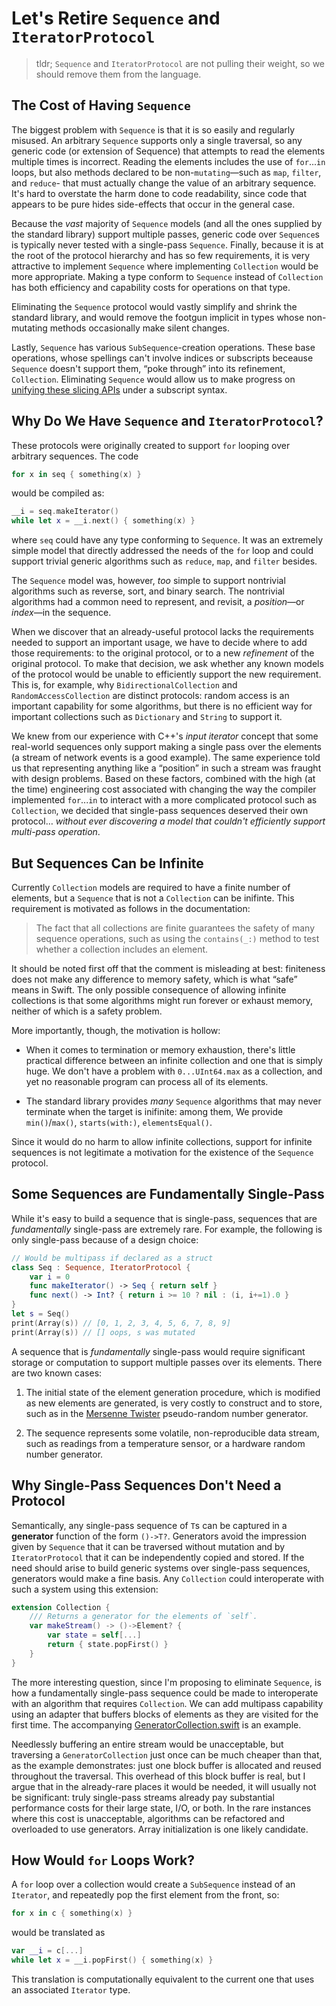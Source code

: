 # Let's Retire `Sequence` and `IteratorProtocol`

> tldr; `Sequence` and `IteratorProtocol` are not pulling their
> weight, so we should remove them from the language.

## The Cost of Having `Sequence`

The biggest problem with `Sequence` is that it is so easily and
regularly misused.  An arbitrary `Sequence` supports only a single
traversal, so any generic code (or extension of Sequence) that
attempts to read the elements multiple times is incorrect.  Reading
the elements includes the use of `for`...`in` loops, but also methods
declared to be non-`mutating`—such as `map`, `filter`, and `reduce`-
that must actually change the value of an arbitrary sequence.  It's
hard to overstate the harm done to code readability, since code that
appears to be pure hides side-effects that occur in the general case.

Because the *vast* majority of `Sequence` models (and all the ones
supplied by the standard library) support multiple passes, generic
code over `Sequence`s is typically never tested with a single-pass
`Sequence`.  Finally, because it is at the root of the protocol
hierarchy and has so few requirements, it is very attractive to
implement `Sequence` where implementing `Collection` would be more
appropriate.  Making a type conform to `Sequence` instead of
`Collection` has both efficiency and capability costs for operations
on that type.

Eliminating the `Sequence` protocol would vastly simplify and shrink
the standard library, and would remove the footgun implicit in types
whose non-mutating methods occasionally make silent changes.

Lastly, `Sequence` has various `SubSequence`-creation operations.
These base operations, whose spellings can't involve indices or
subscripts beceause `Sequence` doesn't support them, “poke through”
into its refinement, `Collection`. Eliminating `Sequence` would allow
us to make progress on [unifying these slicing
APIs](https://forums.swift.org/t/shorthand-for-offsetting-startindex-and-endindex/9397/83)
under a subscript syntax.

## Why Do We Have `Sequence` and `IteratorProtocol`?

These protocols were originally created to support `for` looping over
arbitrary sequences.  The code 

```swift
for x in seq { something(x) }
```

would be compiled as:

```swift
__i = seq.makeIterator()
while let x = __i.next() { something(x) }
```

where `seq` could have any type conforming to `Sequence`.  It was an
extremely simple model that directly addressed the needs of the `for`
loop and could support trivial generic algorithms such as `reduce`,
`map`, and `filter` besides.

The `Sequence` model was, however, *too* simple to support nontrivial
algorithms such as reverse, sort, and binary search.  The nontrivial
algorithms had a common need to represent, and revisit, a
*position*—or *index*—in the sequence.

When we discover that an already-useful protocol lacks the
requirements needed to support an important usage, we have to decide
where to add those requirements: to the original protocol, or to a new
*refinement* of the original protocol.  To make that decision, we ask
whether any known models of the protocol would be unable to
efficiently support the new requirement.  This is, for example, why
`BidirectionalCollection` and `RandomAccessCollection` are distinct
protocols: random access is an important capability for some
algorithms, but there is no efficient way for important collections
such as `Dictionary` and `String` to support it.

We knew from our experience with C++'s *input iterator* concept that
some real-world sequences only support making a single pass over the
elements (a stream of network events is a good example). The same
experience told us that representing anything like a “position” in
such a stream was fraught with design problems.  Based on these
factors, combined with the high (at the time) engineering cost
associated with changing the way the compiler implemented `for`...`in`
to interact with a more complicated protocol such as `Collection`, we
decided that single-pass sequences deserved their own protocol…
*without ever discovering a model that couldn't efficiently support
multi-pass operation*.

## But Sequences Can be Infinite

Currently `Collection` models are required to have a finite number of
elements, but a `Sequence` that is not a `Collection` can be inifinte.
This requirement is motivated as follows in the documentation:

> The fact that all collections are finite guarantees the safety of
> many sequence operations, such as using the `contains(_:)` method to
> test whether a collection includes an element.

It should be noted first off that the comment is misleading at best:
finiteness does not make any difference to memory safety, which is
what “safe” means in Swift.  The only possible consequence of allowing
infinite collections is that some algorithms might run forever or
exhaust memory, neither of which is a safety problem.

More importantly, though, the motivation is hollow: 

- When it comes to termination or memory exhaustion, there's little
  practical difference between an infinite collection and one that is
  simply huge.  We don't have a problem with `0...UInt64.max` as a
  collection, and yet no reasonable program can process all of its
  elements.
  
- The standard library provides *many* `Sequence` algorithms that may
  never terminate when the target is inifinite: among them,
  We provide `min()`/`max()`, `starts(with:)`, `elementsEqual()`.

Since it would do no harm to allow infinite collections, support for
infinite sequences is not legitimate a motivation for the existence of
the `Sequence` protocol.

## Some Sequences are Fundamentally Single-Pass

While it's easy to build a sequence that is single-pass, sequences
that are *fundamentally* single-pass are extremely rare.  For example,
the following is only single-pass because of a design choice:

```swift
// Would be multipass if declared as a struct
class Seq : Sequence, IteratorProtocol {
    var i = 0
    func makeIterator() -> Seq { return self }
    func next() -> Int? { return i >= 10 ? nil : (i, i+=1).0 }
}
let s = Seq()
print(Array(s)) // [0, 1, 2, 3, 4, 5, 6, 7, 8, 9]
print(Array(s)) // [] oops, s was mutated
```

A sequence that is *fundamentally* single-pass would require
significant storage or computation to support multiple passes over its
elements.  There are two known cases:

1. The initial state of the element generation procedure, which is
   modified as new elements are generated, is very costly to construct
   and to store, such as in the [Mersenne
   Twister](https://en.wikipedia.org/wiki/Mersenne_Twister)
   pseudo-random number generator.
   
2. The sequence represents some volatile, non-reproducible data
   stream, such as readings from a temperature sensor, or a hardware
   random number generator.
   
## Why Single-Pass Sequences Don't Need a Protocol

Semantically, any single-pass sequence of `T`s can be captured in a
**generator** function of the form `()->T?`.  Generators avoid the
impression given by `Sequence` that it can be traversed without
mutation and by `IteratorProtocol` that it can be independently copied
and stored.  If the need should arise to build generic systems over
single-pass sequences, generators would make a fine basis.  Any
`Collection` could interoperate with such a system using this
extension:

```swift
extension Collection {
    /// Returns a generator for the elements of `self`.
    var makeStream() -> ()->Element? {
        var state = self[...]
        return { state.popFirst() }
    }
}
```

The more interesting question, since I'm proposing to eliminate
`Sequence`, is how a fundamentally single-pass sequence could be made
to interoperate with an algorithm that requires `Collection`.  We can
add multipass capability using an adapter that buffers blocks of
elements as they are visited for the first time. The accompanying
[GeneratorCollection.swift](GeneratorCollection.swift) is an example.

Needlessly buffering an entire stream would be unacceptable, but
traversing a `GeneratorCollection` just once can be much cheaper than
that, as the example demonstrates: just one block buffer is allocated
and reused throughout the traversal.  This overhead of this block
buffer is real, but I argue that in the already-rare places it would
be needed, it will usually not be significant: truly single-pass
streams already pay substantial performance costs for their large
state, I/O, or both.  In the rare instances where this cost is
unacceptable, algorithms can be refactored and overloaded to use
generators.  Array initialization is one likely candidate.

## How Would `for` Loops Work?

A `for` loop over a collection would create a `SubSequence` instead of
an `Iterator`, and repeatedly pop the first element from the front,
so:

```swift
for x in c { something(x) }
```

would be translated as

```swift
var __i = c[...]
while let x = __i.popFirst() { something(x) }
```

This translation is computationally equivalent to the current one that
uses an associated `Iterator` type.
